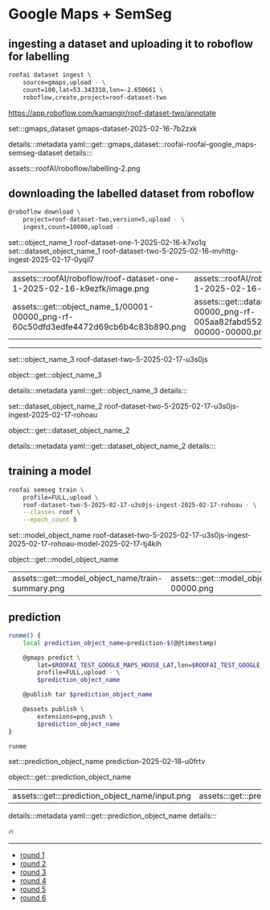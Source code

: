 # Google Maps + SemSeg

## ingesting a dataset and uploading it to roboflow for labelling

```bash
roofai dataset ingest \
    source=gmaps,upload - \
    count=100,lat=53.343318,lon=-2.650661 \
    roboflow,create,project=roof-dataset-two
```

https://app.roboflow.com/kamangir/roof-dataset-two/annotate


set:::gmaps_dataset gmaps-dataset-2025-02-16-7b2zxk

details:::metadata
yaml:::get:::gmaps_dataset:::roofai-roofai-google_maps-semseg-dataset
details:::

assets:::roofAI/roboflow/labelling-2.png

## downloading the labelled dataset from roboflow

```bash
@roboflow download \
    project=roof-dataset-two,version=5,upload - \
    ingest,count=10000,upload -
```

set:::object_name_1 roof-dataset-one-1-2025-02-16-k7xo1q
set:::dataset_object_name_1 roof-dataset-two-5-2025-02-16-mvhttg-ingest-2025-02-17-0yqil7

| | |
|-|-|
| assets:::roofAI/roboflow/roof-dataset-one-1-2025-02-16-k9ezfk/image.png | assets:::roofAI/roboflow/roof-dataset-one-1-2025-02-16-k9ezfk/mask.png |
| assets:::get:::object_name_1/00001-00000_png-rf-60c50dfd3edfe4472d69cb6b4c83b890.png  | assets:::get:::dataset_object_name_1/00003-00000_png-rf-005aa82fabd5523b81afa254257e976f-00000-00000.png |

---

set:::object_name_3 roof-dataset-two-5-2025-02-17-u3s0js

object:::get:::object_name_3

details:::metadata
yaml:::get:::object_name_3
details:::

set:::dataset_object_name_2 roof-dataset-two-5-2025-02-17-u3s0js-ingest-2025-02-17-rohoau

object:::get:::dataset_object_name_2

details:::metadata
yaml:::get:::dataset_object_name_2
details:::

## training a model

```bash
roofai semseg train \
    profile=FULL,upload \
    roof-dataset-two-5-2025-02-17-u3s0js-ingest-2025-02-17-rohoau - \
    --classes roof \
    --epoch_count 5
```

set:::model_object_name roof-dataset-two-5-2025-02-17-u3s0js-ingest-2025-02-17-rohoau-model-2025-02-17-tj4kih

object:::get:::model_object_name

| | |
|-|-|
| assets:::get:::model_object_name/train-summary.png | assets:::get:::model_object_name/predict-00000.png |

## prediction

```bash
runme() {
    local prediction_object_name=prediction-$(@@timestamp)

    @gmaps predict \
        lat=$ROOFAI_TEST_GOOGLE_MAPS_HOUSE_LAT,lon=$ROOFAI_TEST_GOOGLE_MAPS_HOUSE_LON \
        profile=FULL,upload - \
        $prediction_object_name

    @publish tar $prediction_object_name

    @assets publish \
        extensions=png,push \
        $prediction_object_name
}

runme
```

set:::prediction_object_name prediction-2025-02-18-u0frtv

object:::get:::prediction_object_name

| | |
|-|-|
| assets:::get:::prediction_object_name/input.png | assets:::get:::prediction_object_name/prediction.png |

details:::metadata
yaml:::get:::prediction_object_name
details:::

🔥

---

- [round 1](./round-1.md)
- [round 2](./round-2.md)
- [round 3](./round-3.md)
- [round 4](./round-4.md)
- [round 5](./round-5.md)
- [round 6](./round-6.md)